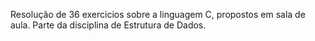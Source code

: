 Resolução de 36 exercicios sobre a linguagem C, propostos em sala de aula.
Parte da disciplina de Estrutura de Dados.
